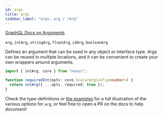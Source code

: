 ```yaml
---
id: args
title: args
sidebar_label: "args: arg / *Arg"
---
```


[GraphQL Docs on Arguments](https://graphql.org/learn/schema/#arguments)

`arg`, `intArg`, `stringArg`, `floatArg`, `idArg`, `booleanArg`

Defines an argument that can be used in any object or interface type. Args can be reused in multiple locations, and it can be convenient to create your own wrappers around arguments.

```ts
import { intArg, core } from "nexus";

function requiredInt(opts: core.ScalarArgConfig<number>) {
  return intArg({ ...opts, required: true });
}
```

Check the type-definitions or [the examples](https://github.com/graphql-nexus/nexus/tree/develop/examples) for a full illustration of the various options for `arg`, or feel free to open a PR on the docs to help document!
